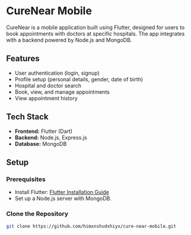 # CureNear Mobile

CureNear is a mobile application built using Flutter, designed for users to book appointments with doctors at specific hospitals. The app integrates with a backend powered by Node.js and MongoDB.

## Features

- User authentication (login, signup)
- Profile setup (personal details, gender, date of birth)
- Hospital and doctor search
- Book, view, and manage appointments
- View appointment history

## Tech Stack

- **Frontend:** Flutter (Dart)
- **Backend:** Node.js, Express.js
- **Database:** MongoDB

## Setup

### Prerequisites
- Install Flutter: [Flutter Installation Guide](https://flutter.dev/docs/get-started/install)
- Set up a Node.js server with MongoDB.

### Clone the Repository

```bash
git clone https://github.com/himxnshudxhiyx/cure-near-mobile.git
